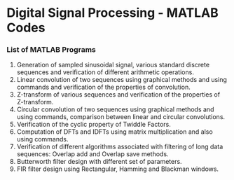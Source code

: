 # Digital Signal Processing - MATLAB Codes

### List of MATLAB Programs

1. Generation of sampled sinusoidal signal, various standard discrete sequences and verification of different arithmetic operations.
2. Linear convolution of two sequences using graphical methods and using commands and verification of the properties of convolution.
3. Z-transform of various sequences and verification of the properties of Z-transform.
4. Circular convolution of two sequences using graphical methods and using commands, comparison between linear and circular convolutions.
5. Verification of the cyclic property of Twiddle Factors.
6. Computation of DFTs and IDFTs using matrix multiplication and also using commands.
7. Verification of different algorithms associated with filtering of long data sequences: Overlap add and Overlap save methods.
8. Butterworth filter design with different set of parameters.
9. FIR filter design using Rectangular, Hamming and Blackman windows.
